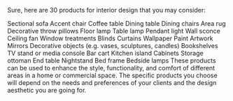 Sure, here are 30 products for interior design that you may consider:

Sectional sofa
Accent chair
Coffee table
Dining table
Dining chairs
Area rug
Decorative throw pillows
Floor lamp
Table lamp
Pendant light
Wall sconce
Ceiling fan
Window treatments
Blinds
Curtains
Wallpaper
Paint
Artwork
Mirrors
Decorative objects (e.g. vases, sculptures, candles)
Bookshelves
TV stand or media console
Bar cart
Kitchen island
Cabinets
Storage ottoman
End table
Nightstand
Bed frame
Bedside lamps
These products can be used to enhance the style, functionality, and comfort of different areas in a home or commercial space. The specific products you choose will depend on the needs and preferences of your clients and the design aesthetic you are going for.